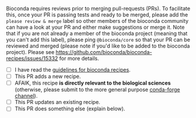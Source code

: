 Bioconda requires reviews prior to merging pull-requests (PRs). To facilitate this, once your PR is passing tests and ready to be merged, please add the `please review & merge` label so other members of the bioconda community can have a look at your PR and either make suggestions or merge it. Note that if you are not already a member of the bioconda project (meaning that you can't add this label), please ping `@bioconda/core` so that your PR can be reviewed and merged (please note if you'd like to be added to the bioconda project). Please see https://github.com/bioconda/bioconda-recipes/issues/15332 for more details.

* [ ] I have read the [guidelines for bioconda recipes](https://bioconda.github.io/guidelines.html).
* [ ] This PR adds a new recipe.
* [ ] AFAIK, this recipe **is directly relevant to the biological sciences** (otherwise, please submit to the more general purpose [conda-forge channel](https://conda-forge.org/docs/)).
* [ ] This PR updates an existing recipe.
* [ ] This PR does something else (explain below).
